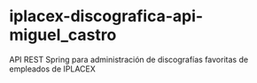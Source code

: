 # iplacex-discografica-api-miguel_castro
 API REST Spring para administración de discografías favoritas de empleados de IPLACEX
